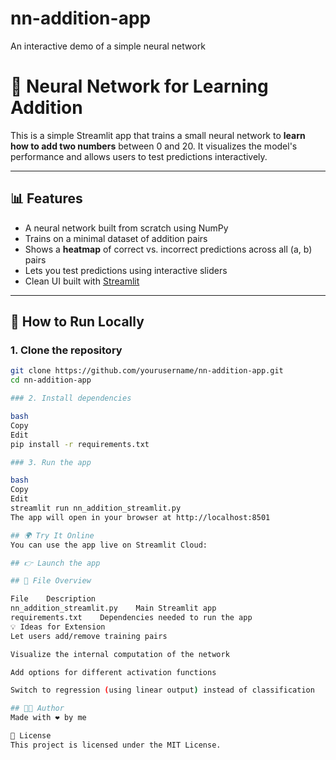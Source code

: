 # nn-addition-app
An interactive demo of a simple neural network

# 🧠 Neural Network for Learning Addition

This is a simple Streamlit app that trains a small neural network to **learn how to add two numbers** between 0 and 20. It visualizes the model's performance and allows users to test predictions interactively.

---

## 📊 Features

- A neural network built from scratch using NumPy
- Trains on a minimal dataset of addition pairs
- Shows a **heatmap** of correct vs. incorrect predictions across all (a, b) pairs
- Lets you test predictions using interactive sliders
- Clean UI built with [Streamlit](https://streamlit.io)

---

## 🚀 How to Run Locally

### 1. Clone the repository

```bash
git clone https://github.com/yourusername/nn-addition-app.git
cd nn-addition-app

### 2. Install dependencies

bash
Copy
Edit
pip install -r requirements.txt

### 3. Run the app

bash
Copy
Edit
streamlit run nn_addition_streamlit.py
The app will open in your browser at http://localhost:8501

## 🌍 Try It Online
You can use the app live on Streamlit Cloud:

## 👉 Launch the app

## 📂 File Overview

File	Description
nn_addition_streamlit.py	Main Streamlit app
requirements.txt	Dependencies needed to run the app
💡 Ideas for Extension
Let users add/remove training pairs

Visualize the internal computation of the network

Add options for different activation functions

Switch to regression (using linear output) instead of classification

## 🧑‍💻 Author
Made with ❤️ by me

📜 License
This project is licensed under the MIT License.
